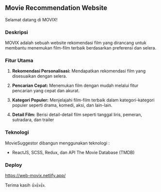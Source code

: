 ## Movie Recommendation Website

Selamat datang di MOVIX!

### Deskripsi

MOVIX adalah sebuah website rekomendasi film yang dirancang untuk membantu menemukan film-film terbaik berdasarkan preferensi dan selera.

### Fitur Utama

1. **Rekomendasi Personalisasi:** Mendapatkan rekomendasi film yang disesuaikan dengan selera.

2. **Pencarian Cepat:** Menemukan film dengan mudah melalui fitur pencarian yang cepat dan akurat.

3. **Kategori Populer:** Menjelajahi film-film terbaik dalam kategori-kategori populer seperti drama, komedi, aksi, dan lain-lain.

4. **Detail Film:** Berisi detail-detail film seperti tanggal liris, pemeran, sutradara, dan trailer

### Teknologi

MovieSuggestor dibangun menggunakan teknologi :

- ReactJS, SCSS, Redux, dan API The Movie Database (TMDB)

### Deploy

https://web-movix.netlify.app/


Terima kasih 👍👍👍.
